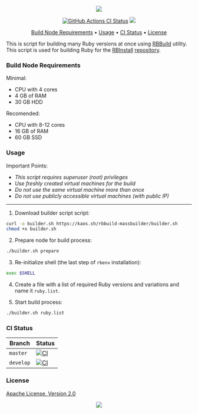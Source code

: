 <p align="center"><a href="#readme"><img src="https://gh.kaos.st/rbbuild-massbuilder.svg"/></a></p>

<p align="center">
  <a href="https://kaos.sh/w/rbbuild-massbuilder/ci"><img src="https://kaos.sh/w/rbbuild-massbuilder/ci.svg" alt="GitHub Actions CI Status" /></a>
  <a href="#license"><img src="https://gh.kaos.st/apache2.svg"></a>
</p>

<p align="center"><a href="#build-node-requirements">Build Node Requirements</a> • <a href="#usage">Usage</a> • <a href="#ci-status">CI Status</a> • <a href="#license">License</a></p>

This is script for building many Ruby versions at once using [RBBuild](https://kaos.sh/rbbuild) utility. This script is used for building Ruby for the [RBInstall](https://kaos.sh/rbinstall) [repository](https://rbinstall.kaos.st).

### Build Node Requirements

Minimal:

* CPU with 4 cores 
* 4 GB of RAM
* 30 GB HDD

Recomended:

* CPU with 8-12 cores 
* 16 GB of RAM
* 60 GB SSD

### Usage

Important Points:

* _This script requires superuser (root) privileges_
* _Use freshly created virtual machines for the build_
* _Do not use the same virtual machine more than once_
* _Do not use publicly accessible virtual machines (with public IP)_

----

1. Download builder script script:
```bash
curl -o builder.sh https://kaos.sh/rbbuild-massbuilder/builder.sh
chmod +x builder.sh
```

2. Prepare node for build process:
```bash
./builder.sh prepare
```

3. Re-initialize shell (the last step of `rbenv` installation):
```bash
exec $SHELL
```

4. Create a file with a list of required Ruby versions and variations and name it `ruby.list`.

5. Start build process:
```bash
./builder.sh ruby.list
```

### CI Status

| Branch | Status |
|--------|--------|
| `master` | [![CI](https://kaos.sh/w/rbbuild-massbuilder/ci.svg?branch=master)](https://kaos.sh/w/rbbuild-massbuilder/ci?query=branch:master) |
| `develop` | [![CI](https://kaos.sh/w/rbbuild-massbuilder/ci.svg?branch=master)](https://kaos.sh/w/rbbuild-massbuilder/ci?query=branch:develop) |

### License

[Apache License, Version 2.0](https://www.apache.org/licenses/LICENSE-2.0)

<p align="center"><a href="https://essentialkaos.com"><img src="https://gh.kaos.st/ekgh.svg"/></a></p>
